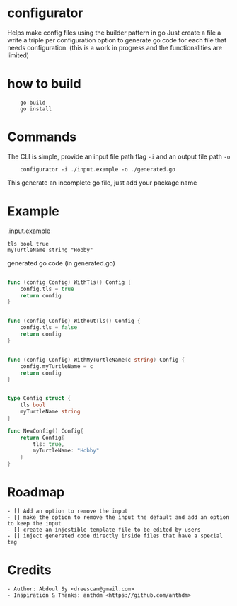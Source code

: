 # configurator

Helps make config files using the builder pattern in go
Just create a file a write a triple per configuration option to generate go code for each file that needs configuration.
(this is a work in progress and the functionalities are limited)

# how to build

```
    go build
    go install
```

# Commands

The CLI is simple, provide an input file path flag `-i` and an output file path `-o`

```
    configurator -i ./input.example -o ./generated.go
```

This generate an incomplete go file, just add your package name

# Example

.input.example

```
tls bool true
myTurtleName string "Hobby"
```

generated go code (in generated.go)

```go

func (config Config) WithTls() Config {
	config.tls = true
	return config
}


func (config Config) WithoutTls() Config {
	config.tls = false
	return config
}


func (config Config) WithMyTurtleName(c string) Config {
	config.myTurtleName = c
	return config
}


type Config struct {
	tls bool
	myTurtleName string
}

func NewConfig() Config{
	return Config{
		tls: true,
		myTurtleName: "Hobby"
	}
}

```

# Roadmap

    - [] Add an option to remove the input
    - [] make the option to remove the input the default and add an option to keep the input
    - [] create an injestible template file to be edited by users
    - [] inject generated code directly inside files that have a special tag

# Credits

    - Author: Abdoul Sy <dreescan@gmail.com>
    - Inspiration & Thanks: anthdm <https://github.com/anthdm>
